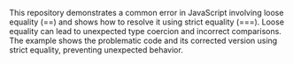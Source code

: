 This repository demonstrates a common error in JavaScript involving loose equality (==) and shows how to resolve it using strict equality (===). Loose equality can lead to unexpected type coercion and incorrect comparisons.  The example shows the problematic code and its corrected version using strict equality, preventing unexpected behavior.